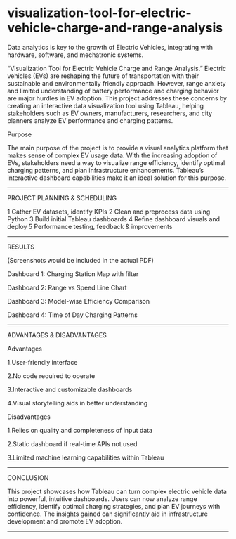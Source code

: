 # visualization-tool-for-electric-vehicle-charge-and-range-analysis
Data analytics is key to the growth of Electric Vehicles, integrating with hardware, software, and mechatronic systems.

“Visualization Tool for Electric Vehicle Charge and Range Analysis.”
    Electric vehicles (EVs) are reshaping the future of transportation with their sustainable and environmentally friendly approach. However, range anxiety and limited understanding of battery performance and charging behavior are major hurdles in EV adoption. This project addresses these concerns by creating an interactive data visualization tool using Tableau, helping stakeholders such as EV owners, manufacturers, researchers, and city planners analyze EV performance and charging patterns.

Purpose

The main purpose of the project is to provide a visual analytics platform that makes sense of complex EV usage data. With the increasing adoption of EVs, stakeholders need a way to visualize range efficiency, identify optimal charging patterns, and plan infrastructure enhancements. Tableau’s interactive dashboard capabilities make it an ideal solution for this purpose.


---

 PROJECT PLANNING & SCHEDULING

1	Gather EV datasets, identify KPIs
2	Clean and preprocess data using Python
3	Build initial Tableau dashboards
4	Refine dashboard visuals and deploy
5	Performance testing, feedback & improvements



---

 RESULTS

(Screenshots would be included in the actual PDF)

Dashboard 1: Charging Station Map with filter

Dashboard 2: Range vs Speed Line Chart

Dashboard 3: Model-wise Efficiency Comparison

Dashboard 4: Time of Day Charging Patterns



---
 ADVANTAGES & DISADVANTAGES

Advantages

1.User-friendly interface

2.No code required to operate

3.Interactive and customizable dashboards

4.Visual storytelling aids in better understanding


Disadvantages

1.Relies on quality and completeness of input data

2.Static dashboard if real-time APIs not used

3.Limited machine learning capabilities within Tableau


---

 CONCLUSION

This project showcases how Tableau can turn complex electric vehicle data into powerful, intuitive dashboards. Users can now analyze range efficiency, identify optimal charging strategies, and plan EV journeys with confidence. The insights gained can significantly aid in infrastructure development and promote EV adoption.


---


